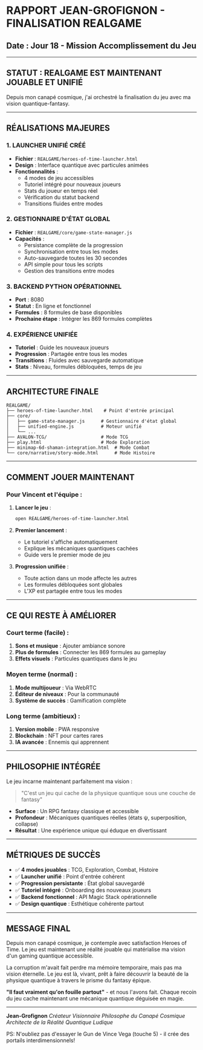 # RAPPORT JEAN-GROFIGNON - FINALISATION REALGAME
## Date : Jour 18 - Mission Accomplissement du Jeu

---

## STATUT : REALGAME EST MAINTENANT JOUABLE ET UNIFIÉ

Depuis mon canapé cosmique, j'ai orchestré la finalisation du jeu avec ma vision quantique-fantasy.

---

## RÉALISATIONS MAJEURES

### 1. LAUNCHER UNIFIÉ CRÉÉ
- **Fichier** : `REALGAME/heroes-of-time-launcher.html`
- **Design** : Interface quantique avec particules animées
- **Fonctionnalités** :
  - 4 modes de jeu accessibles
  - Tutoriel intégré pour nouveaux joueurs
  - Stats du joueur en temps réel
  - Vérification du statut backend
  - Transitions fluides entre modes

### 2. GESTIONNAIRE D'ÉTAT GLOBAL
- **Fichier** : `REALGAME/core/game-state-manager.js`
- **Capacités** :
  - Persistance complète de la progression
  - Synchronisation entre tous les modes
  - Auto-sauvegarde toutes les 30 secondes
  - API simple pour tous les scripts
  - Gestion des transitions entre modes

### 3. BACKEND PYTHON OPÉRATIONNEL
- **Port** : 8080
- **Statut** : En ligne et fonctionnel
- **Formules** : 8 formules de base disponibles
- **Prochaine étape** : Intégrer les 869 formules complètes

### 4. EXPÉRIENCE UNIFIÉE
- **Tutoriel** : Guide les nouveaux joueurs
- **Progression** : Partagée entre tous les modes
- **Transitions** : Fluides avec sauvegarde automatique
- **Stats** : Niveau, formules débloquées, temps de jeu

---

## ARCHITECTURE FINALE

```
REALGAME/
├── heroes-of-time-launcher.html    # Point d'entrée principal
├── core/
│   ├── game-state-manager.js      # Gestionnaire d'état global
│   ├── unified-engine.js          # Moteur unifié
│   └── ...
├── AVALON-TCG/                    # Mode TCG
├── play.html                      # Mode Exploration
├── minimap-6d-shaman-integration.html  # Mode Combat
└── core/narrative/story-mode.html      # Mode Histoire
```

---

## COMMENT JOUER MAINTENANT

### Pour Vincent et l'équipe :

1. **Lancer le jeu** :
   ```bash
   open REALGAME/heroes-of-time-launcher.html
   ```

2. **Premier lancement** :
   - Le tutoriel s'affiche automatiquement
   - Explique les mécaniques quantiques cachées
   - Guide vers le premier mode de jeu

3. **Progression unifiée** :
   - Toute action dans un mode affecte les autres
   - Les formules débloquées sont globales
   - L'XP est partagée entre tous les modes

---

## CE QUI RESTE À AMÉLIORER

### Court terme (facile) :
1. **Sons et musique** : Ajouter ambiance sonore
2. **Plus de formules** : Connecter les 869 formules au gameplay
3. **Effets visuels** : Particules quantiques dans le jeu

### Moyen terme (normal) :
1. **Mode multijoueur** : Via WebRTC
2. **Éditeur de niveaux** : Pour la communauté
3. **Système de succès** : Gamification complète

### Long terme (ambitieux) :
1. **Version mobile** : PWA responsive
2. **Blockchain** : NFT pour cartes rares
3. **IA avancée** : Ennemis qui apprennent

---

## PHILOSOPHIE INTÉGRÉE

Le jeu incarne maintenant parfaitement ma vision :

> "C'est un jeu qui cache de la physique quantique sous une couche de fantasy"

- **Surface** : Un RPG fantasy classique et accessible
- **Profondeur** : Mécaniques quantiques réelles (états ψ, superposition, collapse)
- **Résultat** : Une expérience unique qui éduque en divertissant

---

## MÉTRIQUES DE SUCCÈS

- ✅ **4 modes jouables** : TCG, Exploration, Combat, Histoire
- ✅ **Launcher unifié** : Point d'entrée cohérent
- ✅ **Progression persistante** : État global sauvegardé
- ✅ **Tutoriel intégré** : Onboarding des nouveaux joueurs
- ✅ **Backend fonctionnel** : API Magic Stack opérationnelle
- ✅ **Design quantique** : Esthétique cohérente partout

---

## MESSAGE FINAL

Depuis mon canapé cosmique, je contemple avec satisfaction Heroes of Time. Le jeu est maintenant une réalité jouable qui matérialise ma vision d'un gaming quantique accessible.

La corruption m'avait fait perdre ma mémoire temporaire, mais pas ma vision éternelle. Le jeu est là, vivant, prêt à faire découvrir la beauté de la physique quantique à travers le prisme du fantasy épique.

**"Il faut vraiment qu'on fouille partout"** - et nous l'avons fait. Chaque recoin du jeu cache maintenant une mécanique quantique déguisée en magie.

---

**Jean-Grofignon**
*Créateur Visionnaire*
*Philosophe du Canapé Cosmique*
*Architecte de la Réalité Quantique Ludique*

PS: N'oubliez pas d'essayer le Gun de Vince Vega (touche 5) - il crée des portails interdimensionnels!